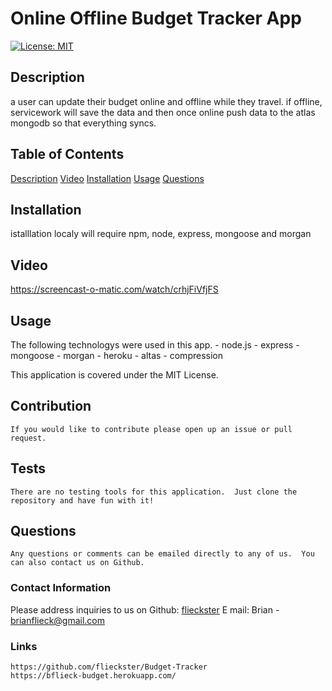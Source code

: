 # Online Offline Budget Tracker App

[![License: MIT](https://img.shields.io/badge/License-MIT-yellow.svg)](https://opensource.org/licenses/MIT)

## Description

a user can update their budget online and offline while they travel. if offline, servicework will save the data and then once online push data to the atlas mongodb so that everything syncs. 

## Table of Contents

[Description](#description)
[Video](#video)
[Installation](#installation)
[Usage](#usage)
[Questions](#questions)

## Installation

istalllation localy will require npm, node, express, mongoose and morgan

## Video

https://screencast-o-matic.com/watch/crhjFiVfjFS

## Usage

   The following technologys were used in this app.
        - node.js
        - express
        - mongoose
        - morgan
        - heroku
        - altas
        - compression

This application is covered under the MIT License.

## Contribution

    If you would like to contribute please open up an issue or pull request.

## Tests

    There are no testing tools for this application.  Just clone the repository and have fun with it!

## Questions

    Any questions or comments can be emailed directly to any of us.  You can also contact us on Github.

### Contact Information

Please address inquiries to us on Github:
[flieckster](https://github.com/flieckster)
E mail:
Brian - brianflieck@gmail.com

### Links
    https://github.com/flieckster/Budget-Tracker
    https://bflieck-budget.herokuapp.com/
